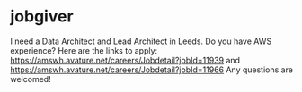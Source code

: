 # jobgiver
I need a Data Architect and Lead Architect in Leeds. Do you have AWS experience?
Here are the links to apply: https://amswh.avature.net/careers/Jobdetail?jobId=11939
and https://amswh.avature.net/careers/Jobdetail?jobId=11966
Any questions are welcomed!
